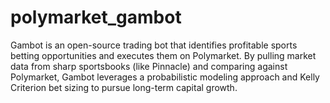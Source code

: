 # polymarket_gambot
Gambot is an open-source trading bot that identifies profitable sports betting opportunities and executes them on Polymarket. By pulling market data from sharp sportsbooks (like Pinnacle) and comparing against Polymarket, Gambot leverages a probabilistic modeling approach and Kelly Criterion bet sizing to pursue long-term capital growth.
